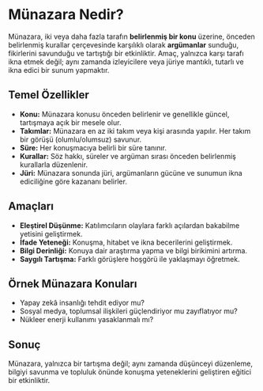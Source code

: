 # Münazara Nedir?

Münazara, iki veya daha fazla tarafın **belirlenmiş bir konu** üzerine, önceden belirlenmiş kurallar çerçevesinde karşılıklı olarak **argümanlar** sunduğu, fikirlerini savunduğu ve tartıştığı bir etkinliktir. Amaç, yalnızca karşı tarafı ikna etmek değil; aynı zamanda izleyicilere veya jüriye mantıklı, tutarlı ve ikna edici bir sunum yapmaktır.

## Temel Özellikler
- **Konu:** Münazara konusu önceden belirlenir ve genellikle güncel, tartışmaya açık bir mesele olur.
- **Takımlar:** Münazara en az iki takım veya kişi arasında yapılır. Her takım bir görüşü (olumlu/olumsuz) savunur.
- **Süre:** Her konuşmacıya belirli bir süre tanınır.
- **Kurallar:** Söz hakkı, süreler ve argüman sırası önceden belirlenmiş kurallarla düzenlenir.
- **Jüri:** Münazara sonunda jüri, argümanların gücüne ve sunumun ikna ediciliğine göre kazananı belirler.

## Amaçları
- **Eleştirel Düşünme:** Katılımcıların olaylara farklı açılardan bakabilme yetisini geliştirmek.
- **İfade Yeteneği:** Konuşma, hitabet ve ikna becerilerini geliştirmek.
- **Bilgi Derinliği:** Konuya dair araştırma yapma ve bilgi birikimini artırma.
- **Saygılı Tartışma:** Farklı görüşlere hoşgörü ile yaklaşmayı öğretmek.

## Örnek Münazara Konuları
- Yapay zekâ insanlığı tehdit ediyor mu?
- Sosyal medya, toplumsal ilişkileri güçlendiriyor mu zayıflatıyor mu?
- Nükleer enerji kullanımı yasaklanmalı mı?

## Sonuç
Münazara, yalnızca bir tartışma değil; aynı zamanda düşünceyi düzenleme, bilgiyi savunma ve topluluk önünde konuşma yeteneklerini geliştiren eğitici bir etkinliktir.
